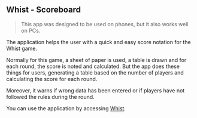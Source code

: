 ## Whist - Scoreboard

> This app was designed to be used on phones, but it also works well on
> PCs.

The application helps the user with a quick and easy score notation for the Whist game.

Normally for this game, a sheet of paper is used, a table is drawn and for each round, the score is noted and calculated. 
But the app does these things for users, generating a table based on the number of players and calculating the score for each round.

Moreover, it warns if wrong data has been entered or if players have not followed the rules during the round.

You can use the application by accessing  [Whist](https://whist-9598b.web.app/).
